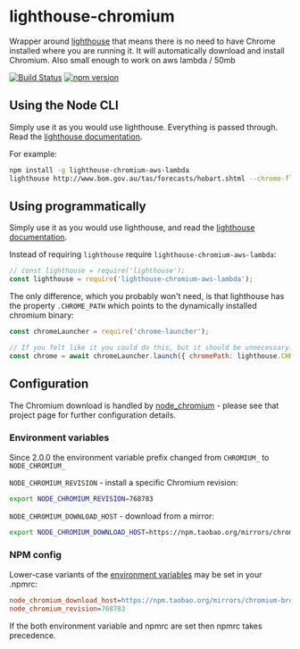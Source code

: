 # lighthouse-chromium

Wrapper around [lighthouse](https://github.com/GoogleChrome/lighthouse) that means there is no need to have Chrome installed where you are running it.
It will automatically download and install Chromium. Also small enough to work on aws lambda / 50mb

[![Build Status](https://travis-ci.com/BorderTech/lighthouse-chromium.svg?branch=master)](https://travis-ci.com/BorderTech/lighthouse-chromium)
[![npm version](https://badge.fury.io/js/lighthouse-chromium.svg)](https://badge.fury.io/js/lighthouse-chromium)

## Using the Node CLI

Simply use it as you would use lighthouse. Everything is passed through. Read the [lighthouse documentation](https://github.com/GoogleChrome/lighthouse#lighthouse-----).

For example:

```bash
npm install -g lighthouse-chromium-aws-lambda
lighthouse http://www.bom.gov.au/tas/forecasts/hobart.shtml --chrome-flags="--headless"
```

## Using programmatically

Simply use it as you would use lighthouse, and read the [lighthouse documentation](https://github.com/GoogleChrome/lighthouse/blob/master/docs/readme.md#using-programmatically).

Instead of requiring `lighthouse` require `lighthouse-chromium-aws-lambda`:

```js
// const lighthouse = require('lighthouse');
const lighthouse = require('lighthouse-chromium-aws-lambda');
```

The only difference, which you probably won't need, is that lighthouse has the property `.CHROME_PATH` which points to the dynamically installed chromium binary:

```js
const chromeLauncher = require('chrome-launcher');

// If you felt like it you could do this, but it should be unnecessary:
const chrome = await chromeLauncher.launch({ chromePath: lighthouse.CHROME_PATH });
```

## Configuration

The Chromium download is handled by [node_chromium](https://github.com/dtolstyi/node-chromium) - please see that project page for further configuration details.

### Environment variables

Since 2.0.0 the environment variable prefix changed from `CHROMIUM_`  to `NODE_CHROMIUM_`

`NODE_CHROMIUM_REVISION` - install a specific Chromium revision:

```bash
export NODE_CHROMIUM_REVISION=768783
```

`NODE_CHROMIUM_DOWNLOAD_HOST` - download from a mirror:

```bash
export NODE_CHROMIUM_DOWNLOAD_HOST=https://npm.taobao.org/mirrors/chromium-browser-snapshots/
```

### NPM config

Lower-case variants of the [environment variables](#environment-variables) may be set in your .npmrc:

```ini
node_chromium_download_host=https://npm.taobao.org/mirrors/chromium-browser-snapshots/
node_chromium_revision=768783
```

If the both environment variable and npmrc are set then npmrc takes precedence.
